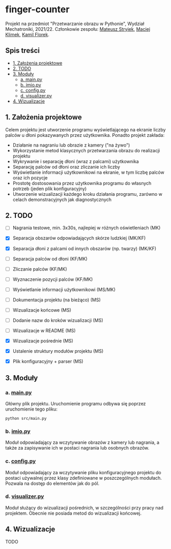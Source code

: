 <!-- omit in toc -->
# finger-counter
Projekt na przedmiot "Przetwarzanie obrazu w Pythonie", Wydział Mechatroniki, 2021/22. Członkowie zespołu: [Mateusz Stryjek](https://github.com/mstryjek), [Maciej Klimek](https://github.com/MKlimek00), [Kamil Florek](https://github.com/phlorek).

<!-- omit in toc -->
## Spis treści
- [1. Założenia projektowe](#1-założenia-projektowe)
- [2. TODO](#2-todo)
- [3. Moduły](#3-moduły)
  - [a. main.py](#a-mainpy)
  - [b. imio.py](#b-imiopy)
  - [c. config.py](#c-configpy)
  - [d. visualizer.py](#d-visualizerpy)
- [4. Wizualizacje](#4-wizualizacje)

## 1. Założenia projektowe
Celem projektu jest utworzenie programu wyświetlającego na ekranie liczby palców u dłoni pokazywanych przez użytkownika. 
Ponadto projekt zakłada:
- Działanie na nagraniu lub obrazie z kamery ("na żywo")
- Wykorzystanie metod klasycznych przetwarzania obrazu do realizacji projektu
- Wykrywanie i separację dłoni (wraz z palcami) użytkownika
- Separację palców od dłoni oraz zliczanie ich liczby
- Wyświetlanie informacji użytkownikowi na ekranie, w tym liczbę palców oraz ich pozycje
- Prostotę dostosowania przez użytkownika programu do własnych potrzeb (jeden plik konfiguracyjny)
- Utworzenie wizualizacji każdego kroku działania programu, zarówno w celach demonstracyjnych jak diagnostycznych

## 2. TODO
- [ ] Nagrania testowe, min. 3x30s, najlepiej w różnych oświetleniach (MK)
- [X] Separacja obszarów odpowiadających skórze ludzkiej (MK/KF)
- [X] Separacja dłoni z palcami od innych obszarów (np. twarzy) (MK/KF)
- [ ] Separacja palców od dłoni (KF/MK)
- [ ] Zliczanie palców (KF/MK)
- [ ] Wyznaczenie pozycji palców (KF/MK)
- [ ] Wyświetlanie informacji użytkownikowi (MS/MK)
- [ ] Dokumentacja projektu (na bieżąco) (MS)
- [ ] Wizualizacje końcowe (MS)
- [ ] Dodanie nazw do kroków wizualizacji (MS)
- [ ] Wizualizacje w README (MS)
- [X] Wizualizacje pośrednie (MS)
- [X] Ustalenie struktury modułów projektu (MS)
- [X] Plik konfiguracyjny + parser (MS)


## 3. Moduły
### a. [main.py](src/main.py)
Główny plik projektu. Uruchomienie programu odbywa się poprzez uruchomienie tego pliku:
```shell
python src/main.py
```

### b. [imio.py](src/imio.py)
Moduł odpowiadający za wczytywanie obrazów z kamery lub nagrania, a także za zapisywanie ich w postaci nagrania lub osobnych obrazów.

### c. [config.py](src/config.py)
Moduł odpowiadający za wczytywanie pliku konfiguracyjnego projektu do postaci używalnej przez klasy zdefiniowane w poszczególnych modułach. Pozwala na dostęp do elementów jak do pól.

### d. [visualizer.py](src/visualizer.py)
Moduł służący do wizualizacji pośrednich, w szczególności przy pracy nad projektem. Obecnie nie posiada metod do wizualizacji końcowej.


## 4. Wizualizacje
TODO
